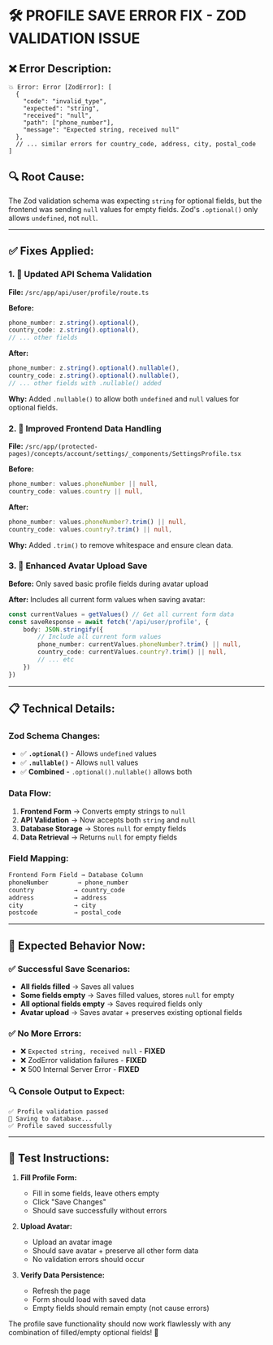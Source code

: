 # 🛠️ **PROFILE SAVE ERROR FIX - ZOD VALIDATION ISSUE**

## ❌ **Error Description:**
```
💥 Error: Error [ZodError]: [
  {
    "code": "invalid_type",
    "expected": "string",
    "received": "null",
    "path": ["phone_number"],
    "message": "Expected string, received null"
  },
  // ... similar errors for country_code, address, city, postal_code
]
```

## 🔍 **Root Cause:**
The Zod validation schema was expecting `string` for optional fields, but the frontend was sending `null` values for empty fields. Zod's `.optional()` only allows `undefined`, not `null`.

---

## ✅ **Fixes Applied:**

### **1. 🔧 Updated API Schema Validation**
**File:** `/src/app/api/user/profile/route.ts`

**Before:**
```typescript
phone_number: z.string().optional(),
country_code: z.string().optional(),
// ... other fields
```

**After:**
```typescript
phone_number: z.string().optional().nullable(),
country_code: z.string().optional().nullable(),
// ... other fields with .nullable() added
```

**Why:** Added `.nullable()` to allow both `undefined` and `null` values for optional fields.

### **2. 🎯 Improved Frontend Data Handling**
**File:** `/src/app/(protected-pages)/concepts/account/settings/_components/SettingsProfile.tsx`

**Before:**
```typescript
phone_number: values.phoneNumber || null,
country_code: values.country || null,
```

**After:**
```typescript
phone_number: values.phoneNumber?.trim() || null,
country_code: values.country?.trim() || null,
```

**Why:** Added `.trim()` to remove whitespace and ensure clean data.

### **3. 🔄 Enhanced Avatar Upload Save**
**Before:** Only saved basic profile fields during avatar upload

**After:** Includes all current form values when saving avatar:
```typescript
const currentValues = getValues() // Get all current form data
const saveResponse = await fetch('/api/user/profile', {
    body: JSON.stringify({
        // Include all current form values
        phone_number: currentValues.phoneNumber?.trim() || null,
        country_code: currentValues.country?.trim() || null,
        // ... etc
    })
})
```

---

## 📋 **Technical Details:**

### **Zod Schema Changes:**
- ✅ **`.optional()`** - Allows `undefined` values
- ✅ **`.nullable()`** - Allows `null` values
- ✅ **Combined** - `.optional().nullable()` allows both

### **Data Flow:**
1. **Frontend Form** → Converts empty strings to `null`
2. **API Validation** → Now accepts both `string` and `null`
3. **Database Storage** → Stores `null` for empty fields
4. **Data Retrieval** → Returns `null` for empty fields

### **Field Mapping:**
```typescript
Frontend Form Field → Database Column
phoneNumber        → phone_number
country           → country_code
address           → address
city              → city
postcode          → postal_code
```

---

## 🧪 **Expected Behavior Now:**

### **✅ Successful Save Scenarios:**
- **All fields filled** → Saves all values
- **Some fields empty** → Saves filled values, stores `null` for empty
- **All optional fields empty** → Saves required fields only
- **Avatar upload** → Saves avatar + preserves existing optional fields

### **✅ No More Errors:**
- ❌ `Expected string, received null` - **FIXED**
- ❌ ZodError validation failures - **FIXED**
- ❌ 500 Internal Server Error - **FIXED**

### **🔍 Console Output to Expect:**
```
✅ Profile validation passed
💾 Saving to database...
✅ Profile saved successfully
```

---

## 🎯 **Test Instructions:**

1. **Fill Profile Form:**
   - Fill in some fields, leave others empty
   - Click "Save Changes"
   - Should save successfully without errors

2. **Upload Avatar:**
   - Upload an avatar image
   - Should save avatar + preserve all other form data
   - No validation errors should occur

3. **Verify Data Persistence:**
   - Refresh the page
   - Form should load with saved data
   - Empty fields should remain empty (not cause errors)

The profile save functionality should now work flawlessly with any combination of filled/empty optional fields! 🚀
